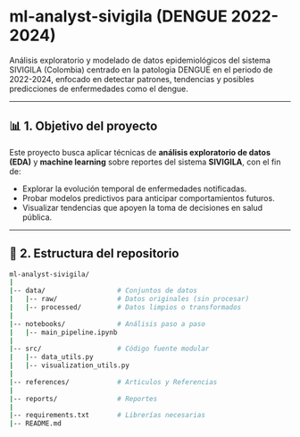 # ml-analyst-sivigila (DENGUE 2022-2024)

Análisis exploratorio y modelado de datos epidemiológicos del sistema SIVIGILA (Colombia) centrado en la patologia DENGUE en el periodo de 2022-2024, enfocado en detectar patrones, tendencias y posibles predicciones de enfermedades como el dengue.

---

## 📊 1. Objetivo del proyecto

Este proyecto busca aplicar técnicas de **análisis exploratorio de datos (EDA)** y **machine learning** sobre reportes del sistema **SIVIGILA**, con el fin de:

- Explorar la evolución temporal de enfermedades notificadas.  
- Probar modelos predictivos para anticipar comportamientos futuros.  
- Visualizar tendencias que apoyen la toma de decisiones en salud pública.  

---

## 🧱 2. Estructura del repositorio

```bash
ml-analyst-sivigila/
|
|-- data/                  # Conjuntos de datos
|   |-- raw/               # Datos originales (sin procesar)
|   |-- processed/         # Datos limpios o transformados
|   
|-- notebooks/             # Análisis paso a paso
|   |-- main_pipeline.ipynb
|
|-- src/                   # Código fuente modular
|   |-- data_utils.py
|   |-- visualization_utils.py
|
|-- references/            # Articulos y Referencias
|
|-- reports/               # Reportes
|
|-- requirements.txt       # Librerías necesarias
|-- README.md
